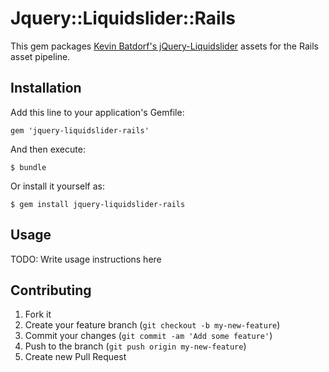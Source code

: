 # Jquery::Liquidslider::Rails

This gem packages [Kevin Batdorf's jQuery-Liquidslider](http://liquidslider.com/) assets for the Rails asset pipeline.

## Installation

Add this line to your application's Gemfile:

    gem 'jquery-liquidslider-rails'

And then execute:

    $ bundle

Or install it yourself as:

    $ gem install jquery-liquidslider-rails

## Usage

TODO: Write usage instructions here

## Contributing

1. Fork it
2. Create your feature branch (`git checkout -b my-new-feature`)
3. Commit your changes (`git commit -am 'Add some feature'`)
4. Push to the branch (`git push origin my-new-feature`)
5. Create new Pull Request
